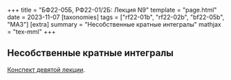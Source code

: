 +++
title = "БФ22-05Б, РФ22-01/2Б: Лекция N9"
template = "page.html"
date = 2023-11-07
[taxonomies]
tags = ["rf22-01b", "rf22-02b", "bf22-05b", "MA3"]
[extra]
summary = "Несобственные кратные интегралы"
mathjax = "tex-mml"
+++

<!-- more -->

## Несобственные кратные интегралы

[Конспект девятой лекции](/MA3_Lecture_9.pdf). 